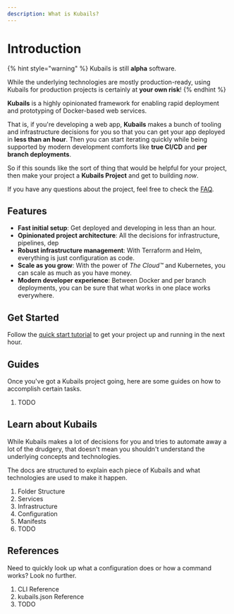 ```yaml
---
description: What is Kubails?
---
```


# Introduction

{% hint style="warning" %}
Kubails is still **alpha** software. 

While the underlying technologies are mostly production-ready, using Kubails for production projects is certainly at **your own risk**!
{% endhint %}

**Kubails** is a highly opinionated framework for enabling rapid deployment and prototyping of Docker-based web services. 

That is, if you're developing a web app, **Kubails** makes a bunch of tooling and infrastructure decisions for you so that you can get your app deployed in **less than an hour**. Then you can start iterating quickly while being supported by modern development comforts like **true CI/CD** and **per branch deployments**.

So if this sounds like the sort of thing that would be helpful for your project, then make your project a **Kubails Project** and get to building _now_.

If you have any questions about the project, feel free to check the [FAQ](#TODO).

## Features

- **Fast initial setup**: Get deployed and developing in less than an hour.
- **Opinionated project architecture**: All the decisions for infrastructure, pipelines, dep 
- **Robust infrastructure management**: With Terraform and Helm, everything is just configuration as code.
- **Scale as you grow**: With the power of _The Cloud™_ and Kubernetes, you can scale as much as you have money.
- **Modern developer experience**: Between Docker and per branch deployments, you can be sure that what works in one place works everywhere.

## Get Started

Follow the [quick start tutorial](#TODO) to get your project up and running in the next hour. 

## Guides

Once you've got a Kubails project going, here are some guides on how to accomplish certain tasks.

1. TODO

## Learn about Kubails

While Kubails makes a lot of decisions for you and tries to automate away a lot of the drudgery, that doesn't mean you shouldn't understand the underlying concepts and technologies.

The docs are structured to explain each piece of Kubails and what technologies are used to make it happen.

1. Folder Structure
2. Services
3. Infrastructure
4. Configuration
5. Manifests
6. TODO

## References

Need to quickly look up what a configuration does or how a command works? Look no further.

1. CLI Reference
2. kubails.json Reference
3. TODO
